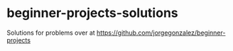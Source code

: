 # beginner-projects-solutions
Solutions for problems over at https://github.com/jorgegonzalez/beginner-projects
